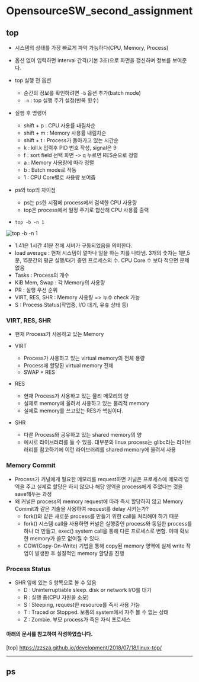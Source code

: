 # OpensourceSW_second_assignment

## top
* 시스템의 상태를 가장 빠르게 파악 가능하다(CPU, Memory, Process)
* 옵션 없이 입력하면 interval 간격(기본 3초)으로 화면을 갱신하며 정보를 보여준다.
* top 실행 전 옵션
  + 순간의 정보를 확인하려면 ```-b``` 옵션 추가(batch mode)
  + ```-n``` : top 실행 주기 설정(반복 횟수)
  
* 실행 후 명령어
  + shift + p : CPU 사용률 내림차순
  + shift + m : Memory 사용률 내림차순
  + shift + t : Process가 돌아가고 있는 시간순
  + k : kill.k 입력후 PID 번호 작성, signal은 9
  + f : sort field 선택 화면 -> q 누르면 RES순으로 정렬
  + a : Memory 사용량에 따라 정렬
  + b : Batch mode로 작동
  + 1 : CPU Core별로 사용량 보여줌
 
* ps와 top의 차이점
  + ps는 ps한 시점에 process에서 검색한 CPU 사용량
  +  top은 process에서 일정 주기로 합산해 CPU 사용률 출력

* ```top -b -n 1```

![top -b -n 1](https://user-images.githubusercontent.com/98371516/168509598-a8527ca7-6750-4c7c-8031-b68191ced0f1.PNG)

* 1:41은 1시간 41분 전에 서버가 구동되었음을 의미한다.
* load average : 현재 시스템이 얼마나 일을 하는 지를 나타냄. 3개의 숫자는 1분,5분, 15분간의 평균 실행/대기 중인 프로세스의 수. CPU Core 수 보다 적으면 문제 없음
* Tasks : Process의 개수
* KiB Mem, Swap : 각 Memory의 사용량
* PR : 실행 우선 순위
* VIRT, RES, SHR : Memory 사용량 => 누수 check 가능
* S : Process Status(작업중, I/O 대기, 유휴 상태 등)

### VIRT, RES, SHR
* 현재 Process가 사용하고 있는 Memory
* VIRT
  + Process가 사용하고 있는 virtual memory의 전체 용량
  + Process에 할당된 virtual memory 전체
  + SWAP + RES

* RES
  + 현재 Process가 사용하고 있는 물리 메모리의 양
  + 실제로 memory에 올려서 사용하고 있는 물리적 memory
  + 실제로 memory를 쓰고있는 RES가 핵심이다.

* SHR
  + 다른 Process와 공유하고 있는 shared memory의 양
  + 예시로 라이브러리를 들 수 있음. 대부분의 linux process는 glibc라는 라이브러리를 참고하기에 이런 라이브러리를 shared memory에 올려서 사용
 
 ### Memory Commit
 * Process가 커널에게 필요한 메모리를 request하면 커널은 프로세스에 메모리 영역을 주고 실제로 할당은 하지 않으나 해당 영역을 process에게 주었다는 것을 save해두는 과정
 * 왜 커널은 process의 memory request에 따라 즉시 할당하지 않고 Memory Commit과 같은 기술을 사용하여 request를 delay 시키는가?
   + fork()와 같은 새로운 process를 만들기 위한 call을 처리해야 하기 때문
   + fork() 시스템 call을 사용하면 커널은 실행중인 process와 동일한 process를 하나 더 만들고, exec() system call을 통해 다른 프로세스로 변함. 이때 확보한 memory가 쓸모 없어질 수 있다.
   + COW(Copy-On-Write) 기법을 통해 copy된 memory 영역에 실제 write 작업이 발생한 후 실질적인 memory 할당을 진행

### Process Status
* SHR 옆에 있는 S 항목으로 볼 수 있음
  + D : Uninterruptiable sleep. disk or network I/O를 대기
  + R : 실행 중(CPU 자원을 소모)
  + S : Sleeping, request한 resource를 즉시 사용 가능
  + T : Traced or Stopped. 보통의 system에서 자주 볼 수 없는 상태
  + Z : Zombie. 부모 process가 죽은 자식 프로세스
 
 
 #### 아래의 문서를 참고하여 작성하였습니다.
 [top] https://zzsza.github.io/development/2018/07/18/linux-top/
 
 
 ---
 
 
## ps
